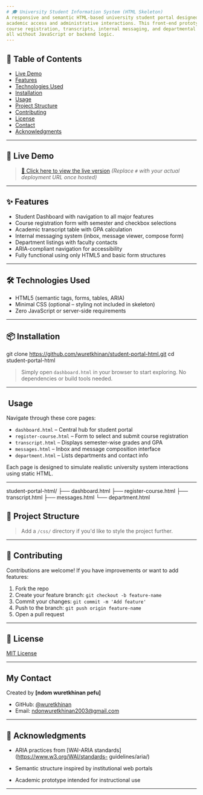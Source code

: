 ```yaml
---
# 🎓 University Student Information System (HTML Skeleton)
A responsive and semantic HTML-based university student portal designed for
academic access and administrative interactions. This front-end prototype includes
course registration, transcripts, internal messaging, and departmental information—
all without JavaScript or backend logic.
---
```

## 📑 Table of Contents
- [Live Demo](#live-demo)
- [Features](#features)
- [Technologies Used](#technologies-used)
- [Installation](#installation)
- [Usage](#usage)
- [Project Structure](#project-structure)
- [Contributing](#contributing)
- [License](#license)
- [Contact](#contact)
- [Acknowledgments](#acknowledgments)
---
## 🚀 Live Demo
> [🔗 Click here to view the live version](#)
> *(Replace `#` with your actual deployment URL once hosted)*
---
## ✨ Features
- Student Dashboard with navigation to all major features
- Course registration form with semester and checkbox selections
- Academic transcript table with GPA calculation
- Internal messaging system (inbox, message viewer, compose form)
- Department listings with faculty contacts
- ARIA-compliant navigation for accessibility
- Fully functional using only HTML5 and basic form structures

---
## 🛠 Technologies Used
- HTML5 (semantic tags, forms, tables, ARIA)
- Minimal CSS (optional – styling not included in skeleton)
- Zero JavaScript or server-side requirements
---
## 📦 Installation

git clone https://github.com/wuretkhinan/student-portal-html.git
cd student-portal-html

> Simply open `dashboard.html` in your browser to start exploring. No dependencies
or build tools needed.

---

## ‍ Usage

Navigate through these core pages:

- `dashboard.html` – Central hub for student portal
- `register-course.html` – Form to select and submit course registration
- `transcript.html` – Displays semester-wise grades and GPA
- `messages.html` – Inbox and message composition interface
- `department.html` – Lists departments and contact info

Each page is designed to simulate realistic university system interactions using
static HTML.

---

student-portal-html/
├── dashboard.html
├── register-course.html
├── transcript.html
├── messages.html
└── department.html
## 📁 Project Structure

> Add a `/css/` directory if you'd like to style the project further.

---

## 🤝 Contributing
Contributions are welcome! If you have improvements or want to add features:
1. Fork the repo
2. Create your feature branch: `git checkout -b feature-name`
3. Commit your changes: `git commit -m 'Add feature'`
4. Push to the branch: `git push origin feature-name`
5. Open a pull request

---

## 📜 License
[MIT License](https://choosealicense.com/licenses/mit/)

---

## My Contact

Created by **[ndom wuretkhinan pefu]**
- GitHub: [@wuretkhinan](https://github.com/wuretkhinan)
- Email: [ndonwuretkhinan2003@gmail.com](mailto:ndonwuretkhinan2003@gmail.com)

---

## 🙏 Acknowledgments

- ARIA practices from [WAI-ARIA standards](https://www.w3.org/WAI/standards-
guidelines/aria/)

- Semantic structure inspired by institutional web portals
- Academic prototype intended for instructional use

---

